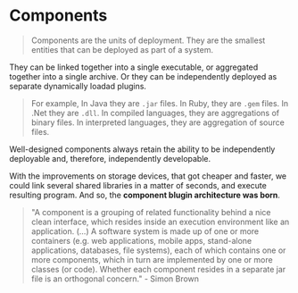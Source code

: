 # Components

> Components are the units of deployment. They are the smallest entities that can be deployed as part of a system.

They can be linked together into a single executable, or aggregated together into a single archive. Or they can be independently deployed as separate dynamically loadad plugins.

> For example, In Java they are `.jar` files. In Ruby, they are `.gem` files. In .Net they are `.dll`. In compiled languages, they are aggregations of binary files. In interpreted languages, they are aggregation of source files.

Well-designed components always retain the ability to be independently deployable and, therefore, independently developable.

With the improvements on storage devices, that got cheaper and faster, we could link several shared libraries in a matter of seconds, and execute resulting program. And so, the **component blugin architecture was born**.

> "A component is a grouping of related functionality behind a nice clean interface, which resides inside an execution environment like an application. (...) A software system is made up of one or more containers (e.g. web applications, mobile apps, stand-alone applications, databases, file systems), each of which contains one or more components, which in turn are implemented by one or more classes (or code). Whether each component resides in a separate jar file is an orthogonal concern." - Simon Brown
